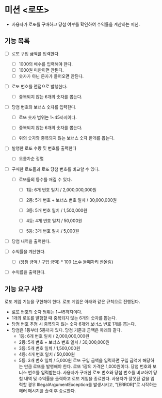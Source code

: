 # 미션 <로또>
 - 사용자가 로또를 구매하고 당첨 여부를 확인하여 수익률을 계산하는 미션.

## 기능 목록

- [ ] 로또 구입 금액를 입력한다. 
  - [ ] 1000의 배수를 입력해야 한다.
  - [ ] 1000원 미만이면 안된다. 
  - [ ] 숫자가 아닌 문자가 들어오면 안된다.
  
- [ ] 로또 번호를 랜덤으로 발행한다. 
  - [ ] 중복되지 않는 6개의 숫자를 뽑는다.

- [ ] 당첨 번호와 보너스 숫자를 입력한다. 
  - [ ] 로또 숫자 범위는 1~45까지이다. 
  - [ ] 중복되지 않는 6개의 숫자를 뽑는다.
  - [ ] 위의 숫자와 중복되지 않는 보너스 숫자 한개를 뽑는다.

  
- [ ] 발행한 로또 수량 및 번호를 출력한다 
  - [ ] 오름차순 정렬

  
- [ ] 구매한 로또들과 로또 당첨 번호를 비교할 수 있다. 
  - [ ] 로또들의 등수를 매길 수 있다. 
    - [ ] 1등: 6개 번호 일치 / 2,000,000,000원
    - [ ] 2등: 5개 번호 + 보너스 번호 일치 / 30,000,000원
    - [ ] 3등: 5개 번호 일치 / 1,500,000원
    - [ ] 4등: 4개 번호 일치 / 50,000원
    - [ ] 5등: 3개 번호 일치 / 5,000원

    
- [ ] 당첨 내역을 출력한다. 


- [ ] 수익률을 계산한다. 
  - [ ] (당첨 금액 / 구입 금액) * 100 (소수 둘째자리 반올림)

- [ ] 수익률을 출력한다.


## 기능 요구 사항
로또 게임 기능을 구현해야 한다. 로또 게임은 아래와 같은 규칙으로 진행된다.

- 로또 번호의 숫자 범위는 1~45까지이다.
- 1개의 로또를 발행할 때 중복되지 않는 6개의 숫자를 뽑는다.
- 당첨 번호 추첨 시 중복되지 않는 숫자 6개와 보너스 번호 1개를 뽑는다.
- 당첨은 1등부터 5등까지 있다. 당첨 기준과 금액은 아래와 같다.
    - 1등: 6개 번호 일치 / 2,000,000,000원
    - 2등: 5개 번호 + 보너스 번호 일치 / 30,000,000원
    - 3등: 5개 번호 일치 / 1,500,000원
    - 4등: 4개 번호 일치 / 50,000원
    - 5등: 3개 번호 일치 / 5,000원
      로또 구입 금액을 입력하면 구입 금액에 해당하는 만큼 로또를 발행해야 한다.
      로또 1장의 가격은 1,000원이다.
      당첨 번호와 보너스 번호를 입력받는다.
      사용자가 구매한 로또 번호와 당첨 번호를 비교하여 당첨 내역 및 수익률을 출력하고 로또 게임을 종료한다.
      사용자가 잘못된 값을 입력할 경우 IllegalArgumentException를 발생시키고, "[ERROR]"로 시작하는 에러 메시지를 출력 후 종료한다.